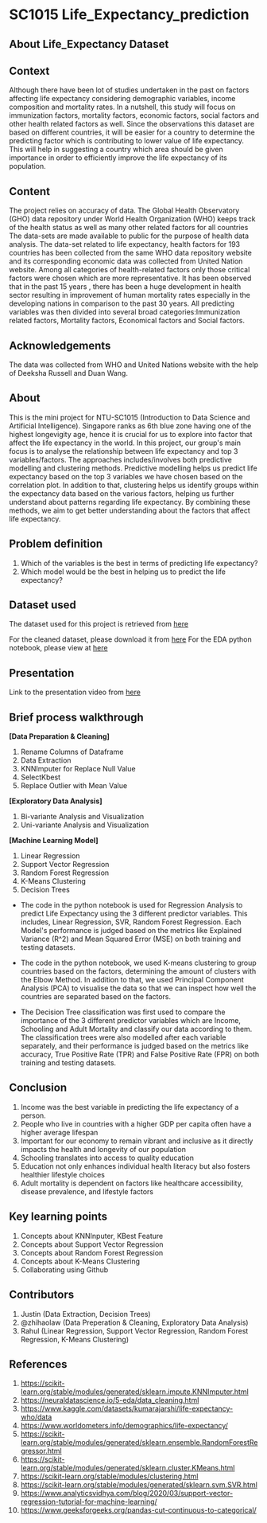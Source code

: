 # SC1015 Life_Expectancy_prediction

## About  Life_Expectancy Dataset

## Context
Although there have been lot of studies undertaken in the past on factors affecting life expectancy considering demographic variables, income composition and mortality rates.  In a nutshell, this study will focus on immunization factors, mortality factors, economic factors, social factors and other health related factors as well. Since the observations this dataset are based on different countries, it will be easier for a country to determine the predicting factor which is contributing to lower value of life expectancy. This will help in suggesting a country which area should be given importance in order to efficiently improve the life expectancy of its population.

## Content
The project relies on accuracy of data. The Global Health Observatory (GHO) data repository under World Health Organization (WHO) keeps track of the health status as well as many other related factors for all countries The data-sets are made available to public for the purpose of health data analysis. The data-set related to life expectancy, health factors for 193 countries has been collected from the same WHO data repository website and its corresponding economic data was collected from United Nation website. Among all categories of health-related factors only those critical factors were chosen which are more representative. It has been observed that in the past 15 years , there has been a huge development in health sector resulting in improvement of human mortality rates especially in the developing nations in comparison to the past 30 years. All predicting variables was then divided into several broad categories:​Immunization related factors, Mortality factors, Economical factors and Social factors.

## Acknowledgements
The data was collected from WHO and United Nations website with the help of Deeksha Russell and Duan Wang.

## About
This is the mini project for NTU-SC1015 (Introduction to Data Science and Artificial Intelligence).
Singapore ranks as 6th blue zone having one of the highest longevigity age, hence it is crucial for us to explore into factor that affect the life expectancy in the world. In this project, our group's main focus is to analyse the relationship between life expectancy and top 3 variables/factors. The approaches includes/involves both predictive modelling and clustering methods. Predictive modelling helps us predict life expectancy based on the top 3 variables we have chosen based on the correlation plot. In addition to that, clustering helps us identify groups within the expectancy data based on the various factors, helping us further understand about patterns regarding life expectancy. By combining these methods, we aim to get better understanding about the factors that affect life expectancy.

## Problem definition
1. Which of the variables is the best in terms of predicting life expectancy?
2. Which model would be the best in helping us to predict the life expectancy?

## Dataset used
The dataset used for this project is retrieved from [here](https://www.kaggle.com/datasets/kumarajarshi/life-expectancy-who/data)

For the cleaned dataset, please download it from [here](https://github.com/zhihaolaw/SC1015/blob/main/cleaned_life_expectancy_data.csv)
For the EDA python notebook, please view at [here](https://github.com/zhihaolaw/SC1015/blob/main/SC1015_mini_project_EDA_cleaned_data.ipynb)

## Presentation
Link to the presentation video from [here]()

## Brief process walkthrough

**[Data Preparation & Cleaning]**
   1. Rename Columns of Dataframe
   2. Data Extraction
   3. KNNImputer for Replace Null Value
   4. SelectKbest
   5. Replace Outlier with Mean Value

**[Exploratory Data Analysis]**
   1. Bi-variante Analysis and Visualization
   2. Uni-variante Analysis and Visualization
   
**[Machine Learning Model]**
   1. Linear Regression
   2. Support Vector Regression
   3. Random Forest Regression
   4. K-Means Clustering
   5. Decision Trees

+ The code in the python notebook is used for Regression Analysis to predict Life Expectancy using the 3 different predictor variables. This includes, Linear Regression, SVR, Random Forest Regression. Each Model's performance is judged based on the metrics like Explained Variance (R^2) and Mean Squared Error (MSE) on both training and testing datasets.

+ The code in the python notebook, we used K-means clustering to group countries based on the factors, determining the amount of clusters with the Elbow Method. In addition to that, we used Principal Component Analysis (PCA)  to visualise the data so that we can inspect how well the countries are separated based on the factors.

+ The Decision Tree classification was first used to compare the importance of the 3 different predictor variables which are Income, Schooling and Adult Mortality and classify our data according to them. The classification trees were  also modelled after each variable separately, and their performance is judged based on the metrics like accuracy, True Positive Rate (TPR) and False Positive Rate (FPR) on both training and testing datasets.


## Conclusion
1. Income was the best variable in predicting the life expectancy of a person. 
2. People who live in countries with a higher GDP per capita often have a higher average lifespan
3. Important for our economy to remain vibrant and inclusive as it directly impacts the health and longevity of our population
4. Schooling translates into access to quality education
5. Education not only enhances individual health literacy but also fosters healthier lifestyle choices
6. Adult mortality is dependent on factors like healthcare accessibility, disease prevalence, and lifestyle factors

## Key learning points
1. Concepts about KNNInputer, KBest Feature
2. Concepts about Support Vector Regression
3. Concepts about Random Forest Regression
4. Concepts about K-Means Clustering
5. Collaborating using Github

## Contributors
1. Justin (Data Extraction, Decision Trees)
2. @zhihaolaw (Data Preperation & Cleaning, Exploratory Data Analysis)
3. Rahul (Linear Regression, Support Vector Regression, Random Forest Regression, K-Means Clustering)

## References
1. https://scikit-learn.org/stable/modules/generated/sklearn.impute.KNNImputer.html
2. https://neuraldatascience.io/5-eda/data_cleaning.html
3. https://www.kaggle.com/datasets/kumarajarshi/life-expectancy-who/data
4. https://www.worldometers.info/demographics/life-expectancy/
5. https://scikit-learn.org/stable/modules/generated/sklearn.ensemble.RandomForestRegressor.html
6. https://scikit-learn.org/stable/modules/generated/sklearn.cluster.KMeans.html
7. https://scikit-learn.org/stable/modules/clustering.html
8. https://scikit-learn.org/stable/modules/generated/sklearn.svm.SVR.html
9. https://www.analyticsvidhya.com/blog/2020/03/support-vector-regression-tutorial-for-machine-learning/
10. https://www.geeksforgeeks.org/pandas-cut-continuous-to-categorical/


